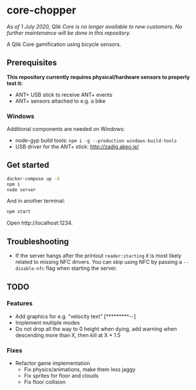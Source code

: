 # core-chopper

*As of 1 July 2020, Qlik Core is no longer available to new customers. No further maintenance will be done in this repository.*

A Qlik Core gamification using bicycle sensors.

## Prerequisites

**This repository currently requires physical/hardware sensors to properly test it:**

* ANT+ USB stick to receive ANT+ events
* ANT+ sensors attached to e.g. a bike

### Windows

Additional components are needed on Windows:

* node-gyp build tools: `npm i -g --production windows-build-tools`
* USB driver for the ANT+ stick: http://zadig.akeo.ie/

## Get started

```bash
docker-compose up -d
npm i
node server
```

And in another terminal:

```bash
npm start
```

Open http://localhost:1234.

## Troubleshooting

* If the server hangs after the printout `reader:starting` it is most likely related to missing NFC drivers. You can skip using NFC by passing a `--disable-nfc` flag when starting the server.

## TODO

### Features

* Add graphics for e.g. "velocity text" [*********--]
* Implement multiple modes
* Do not drop all the way to 0 height when dying, add warning when descending more than X, then kill at X * 1.5

### Fixes

* Refactor game implementation
  * Fix physics/animations, make them less jaggy
  * Fix sprites for floor and clouds
  * Fix floor collision
